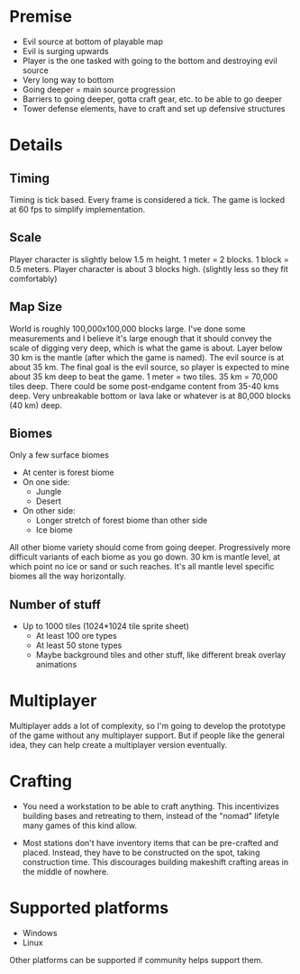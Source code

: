# Premise

- Evil source at bottom of playable map
- Evil is surging upwards
- Player is the one tasked with going to the bottom and destroying evil source
- Very long way to bottom
- Going deeper = main source progression
- Barriers to going deeper, gotta craft gear, etc. to be able to go deeper
- Tower defense elements, have to craft and set up defensive structures

# Details

## Timing
Timing is tick based.
Every frame is considered a tick.
The game is locked at 60 fps to simplify implementation.

## Scale
Player character is slightly below 1.5 m height.
1 meter = 2 blocks.
1 block = 0.5 meters.
Player character is about 3 blocks high. (slightly less so they fit comfortably)

## Map Size

World is roughly 100,000x100,000 blocks large.
I've done some measurements and I believe it's large enough that it should convey
the scale of digging very deep, which is what the game is about.
Layer below 30 km is the mantle (after which the game is named).
The evil source is at about 35 km.
The final goal is the evil source, so player is expected to mine about 35 km deep to beat the game.
1 meter = two tiles. 35 km = 70,000 tiles deep.
There could be some post-endgame content from 35-40 kms deep.
Very unbreakable bottom or lava lake or whatever is at 80,000 blocks (40 km) deep.

## Biomes
Only a few surface biomes
- At center is forest biome
- On one side:
  - Jungle
  - Desert
- On other side:
  - Longer stretch of forest biome than other side
  - Ice biome

All other biome variety should come from going deeper.
Progressively more difficult variants of each biome as you go down.
30 km is mantle level, at which point no ice or sand or such reaches.
It's all mantle level specific biomes all the way horizontally.

## Number of stuff

- Up to 1000 tiles (1024*1024 tile sprite sheet)
  - At least 100 ore types
  - At least 50 stone types
  - Maybe background tiles and other stuff, like different break overlay animations


# Multiplayer

Multiplayer adds a lot of complexity, so I'm going to develop the prototype of the game without
any multiplayer support.
But if people like the general idea, they can help create a multiplayer version eventually.

# Crafting

- You need a workstation to be able to craft anything.
  This incentivizes building bases and retreating to them, instead of the "nomad"
  lifetyle many games of this kind allow.

- Most stations don't have inventory items that can be pre-crafted and placed.
  Instead, they have to be constructed on the spot, taking construction time.
  This discourages building makeshift crafting areas in the middle of nowhere.

# Supported platforms
- Windows
- Linux

Other platforms can be supported if community helps support them.
